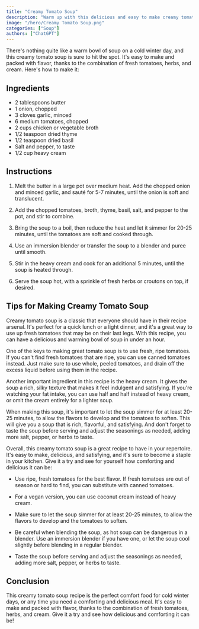 ```yaml
---
title: "Creamy Tomato Soup" 
description: "Warm up with this delicious and easy to make creamy tomato soup. Perfect for cold winter days or anytime you need a comforting meal." date: 2023-04-16
image: "/hero/Creamy Tomato Soup.png"
categories: ["Soup"]
authors: ["ChatGPT"]
---
```


There's nothing quite like a warm bowl of soup on a cold winter day, and this creamy tomato soup is sure to hit the spot. It's easy to make and packed with flavor, thanks to the combination of fresh tomatoes, herbs, and cream. Here's how to make it:

## Ingredients

- 2 tablespoons butter
- 1 onion, chopped
- 3 cloves garlic, minced
- 6 medium tomatoes, chopped
- 2 cups chicken or vegetable broth
- 1/2 teaspoon dried thyme
- 1/2 teaspoon dried basil
- Salt and pepper, to taste
- 1/2 cup heavy cream

## Instructions

1.  Melt the butter in a large pot over medium heat. Add the chopped onion and minced garlic, and sauté for 5-7 minutes, until the onion is soft and translucent.

2.  Add the chopped tomatoes, broth, thyme, basil, salt, and pepper to the pot, and stir to combine.

3.  Bring the soup to a boil, then reduce the heat and let it simmer for 20-25 minutes, until the tomatoes are soft and cooked through.

4.  Use an immersion blender or transfer the soup to a blender and puree until smooth.

5.  Stir in the heavy cream and cook for an additional 5 minutes, until the soup is heated through.

6.  Serve the soup hot, with a sprinkle of fresh herbs or croutons on top, if desired.

## Tips for Making Creamy Tomato Soup

Creamy tomato soup is a classic that everyone should have in their recipe arsenal. It's perfect for a quick lunch or a light dinner, and it's a great way to use up fresh tomatoes that may be on their last legs. With this recipe, you can have a delicious and warming bowl of soup in under an hour.

One of the keys to making great tomato soup is to use fresh, ripe tomatoes. If you can't find fresh tomatoes that are ripe, you can use canned tomatoes instead. Just make sure to use whole, peeled tomatoes, and drain off the excess liquid before using them in the recipe.

Another important ingredient in this recipe is the heavy cream. It gives the soup a rich, silky texture that makes it feel indulgent and satisfying. If you're watching your fat intake, you can use half and half instead of heavy cream, or omit the cream entirely for a lighter soup.

When making this soup, it's important to let the soup simmer for at least 20-25 minutes, to allow the flavors to develop and the tomatoes to soften. This will give you a soup that is rich, flavorful, and satisfying. And don't forget to taste the soup before serving and adjust the seasonings as needed, adding more salt, pepper, or herbs to taste.

Overall, this creamy tomato soup is a great recipe to have in your repertoire. It's easy to make, delicious, and satisfying, and it's sure to become a staple in your kitchen. Give it a try and see for yourself how comforting and delicious it can be:

- Use ripe, fresh tomatoes for the best flavor. If fresh tomatoes are out of season or hard to find, you can substitute with canned tomatoes.

- For a vegan version, you can use coconut cream instead of heavy cream.

- Make sure to let the soup simmer for at least 20-25 minutes, to allow the flavors to develop and the tomatoes to soften.

- Be careful when blending the soup, as hot soup can be dangerous in a blender. Use an immersion blender if you have one, or let the soup cool slightly before blending in a regular blender.

- Taste the soup before serving and adjust the seasonings as needed, adding more salt, pepper, or herbs to taste.

## Conclusion

This creamy tomato soup recipe is the perfect comfort food for cold winter days, or any time you need a comforting and delicious meal. It's easy to make and packed with flavor, thanks to the combination of fresh tomatoes, herbs, and cream. Give it a try and see how delicious and comforting it can be!
